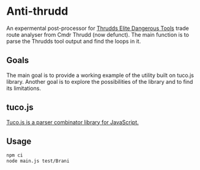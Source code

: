 # Anti-thrudd

An expermental post-processor for [Thrudds Elite Dangerous Tools](https://edcodex.info/?m=tools&entry=4) trade route
analyser from Cmdr Thrudd (now defunct).
The main function is to parse the Thrudds tool output and find the loops in it.

## Goals

The main goal is to provide a working example of the utility built on tuco.js library.
Another goal is to explore the possibilities of the library and to find its limitations.

## tuco.js

[Tuco.js is a parser combinator library for JavaScript.](https://github.com/Pavel-Husakouski/tuco.js)

## Usage

```bash
npm ci
node main.js test/Brani
```
